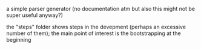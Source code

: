 a simple parser generator (no documentation atm but also this might not be super useful anyway?)

the "steps" folder shows steps in the devepment (perhaps an excessive number of them); the main point of interest is the bootstrapping at the beginning
